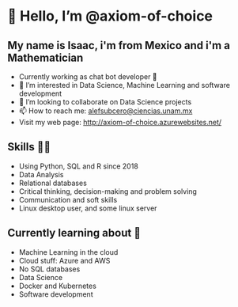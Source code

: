 # 👋 Hello, I’m @axiom-of-choice
## My name is Isaac, i'm from Mexico and i'm a Mathematician
- Currently working as chat bot developer 🤖
- 👀 I’m interested in Data Science, Machine Learning and software development
- 💞️ I’m looking to collaborate on Data Science projects
- 📫 How to reach me: alefsubcero@ciencias.unam.mx
- Visit my web page: http://axiom-of-choice.azurewebsites.net/

## Skills 👨‍💻
* Using Python, SQL and R since 2018
* Data Analysis
* Relational databases
* Critical thinking, decision-making and problem solving 
* Communication and soft skills
* Linux desktop user, and some linux server

## Currently learning about 🌱
- Machine Learning in the cloud
- Cloud stuff: Azure and AWS
- No SQL databases
- Data Science
- Docker and Kubernetes
- Software development
<!---
axiom-of-choice/axiom-of-choice is a ✨ special ✨ repository because its `README.md` (this file) appears on your GitHub profile.
You can click the Preview link to take a look at your changes.
--->
